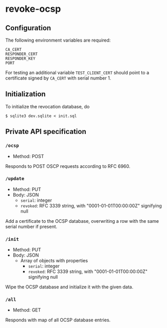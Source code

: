 # revoke-ocsp

## Configuration

The following environment variables are required:

```
CA_CERT
RESPONDER_CERT
RESPONDER_KEY
PORT
```

For testing an additional variable `TEST_CLIENT_CERT` should point to a certificate signed by `CA_CERT` with serial number 1.

## Initialization

To initialize the revocation database, do

```
$ sqlite3 dev.sqlite < init.sql
```

## Private API specification

### `/ocsp`

- Method: POST

Responds to POST OSCP requests according to RFC 6960.

### `/update`

- Method: PUT
- Body: JSON
    - `serial`: integer
    - `revoked`: RFC 3339 string, with "0001-01-01T00:00:00Z" signifying null

Add a certificate to the OCSP database, overwriting a row with the same serial number if present.

### `/init`

- Method: PUT
- Body: JSON
    - Array of objects with properties
        - `serial`: integer
        - `revoked`: RFC 3339 string, with "0001-01-01T00:00:00Z" signifying null

Wipe the OCSP database and initialize it with the given data.

### `/all`

- Method: GET

Responds with map of all OCSP database entries.
